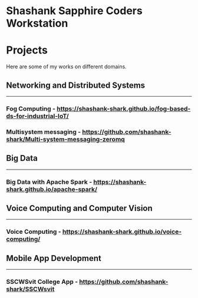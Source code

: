 # Shashank Sapphire Coders Workstation

# Projects
Here are some of my works on different domains.

## Networking and Distributed Systems
---
### **Fog Computing** - https://shashank-shark.github.io/fog-based-ds-for-industrial-IoT/
### **Multisystem messaging** - https://github.com/shashank-shark/Multi-system-messaging-zeromq

## **Big Data**
---
### **Big Data with Apache Spark** - https://shashank-shark.github.io/apache-spark/


## Voice Computing and Computer Vision
---
### **Voice Computing** - https://shashank-shark.github.io/voice-computing/

## **Mobile App Development**
---
### **SSCWSvit College App** - https://github.com/shashank-shark/SSCWsvit